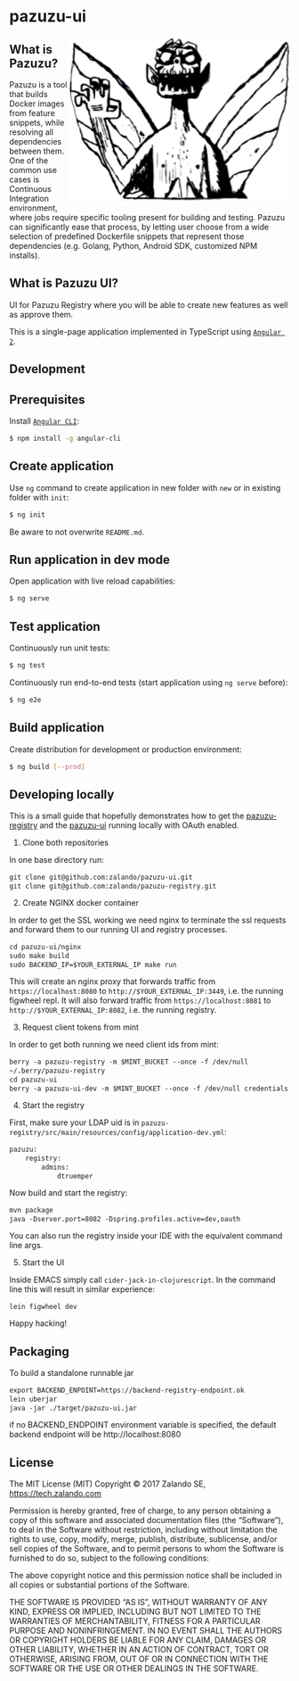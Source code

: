 # pazuzu-ui

<img align="right" height="300" src="/pazuzu-logo.png">

What is Pazuzu?
---------------

Pazuzu is a tool that builds Docker images from feature snippets, while
resolving all dependencies between them. One of the common use cases is
Continuous Integration environment, where jobs require specific tooling present
for building and testing. Pazuzu can significantly ease that process, by letting user
choose from a wide selection of predefined Dockerfile snippets that represent
those dependencies (e.g. Golang, Python, Android SDK, customized NPM installs).

What is Pazuzu UI?
------------------

UI for Pazuzu Registry where you will be able to create new features as well as
approve them.

This is a single-page application implemented in TypeScript using
[`Angular 2`](https://angular.io).

Development
-----------

## Prerequisites

Install [`Angular CLI`](https://cli.angular.io):

```bash
$ npm install -g angular-cli
```

## Create application

Use `ng` command to create application in new folder with `new` or in existing folder with `init`:

```bash
$ ng init
```

Be aware to not overwrite `README.md`.

## Run application in dev mode

Open application with live reload capabilities:

```bash
$ ng serve
```

## Test application

Continuously run unit tests:

```bash
$ ng test
```

Continuously run end-to-end tests (start application using `ng serve` before):

```bash
$ ng e2e
```

## Build application

Create distribution for development or production environment:

```bash
$ ng build [--prod]
```

Developing locally
------------------

This is a small guide that hopefully demonstrates how to get the
[pazuzu-registry](https://github.com/zalando/pazuzu-registry) and the
[pazuzu-ui](https://github.com/zalando/pazuzu-ui) running locally with OAuth
enabled.

1. Clone both repositories

In one base directory run:

    git clone git@github.com:zalando/pazuzu-ui.git
    git clone git@github.com:zalando/pazuzu-registry.git

2. Create NGINX docker container

In order to get the SSL working we need nginx to terminate the ssl requests and
forward them to our running UI and registry processes.

    cd pazuzu-ui/nginx
    sudo make build
    sudo BACKEND_IP=$YOUR_EXTERNAL_IP make run

This will create an nginx proxy that forwards traffic from
`https://localhost:8080` to `http://$YOUR_EXTERNAL_IP:3449`, i.e. the running
figwheel repl. It will also forward traffic from `https://localhost:8081` to
`http://$YOUR_EXTERNAL_IP:8082`, i.e. the running registry.

3. Request client tokens from mint

In order to get both running we need client ids from mint:

    berry -a pazuzu-registry -m $MINT_BUCKET --once -f /dev/null ~/.berry/pazuzu-registry
    cd pazuzu-ui
    berry -a pazuzu-ui-dev -m $MINT_BUCKET --once -f /dev/null credentials

4. Start the registry

First, make sure your LDAP uid is in
`pazuzu-registry/src/main/resources/config/application-dev.yml`:

    pazuzu:
        registry:
            admins:
                dtruemper

Now build and start the registry:

    mvn package
    java -Dserver.port=8082 -Dspring.profiles.active=dev,oauth

You can also run the registry inside your IDE with the equivalent command line
args.

5. Start the UI

Inside EMACS simply call `cider-jack-in-clojurescript`. In the command line
this will result in similar experience:

    lein figwheel dev

Happy hacking!

Packaging
---------

To build a standalone runnable jar

    export BACKEND_ENPOINT=https://backend-registry-endpoint.ok
    lein uberjar
    java -jar ./target/pazuzu-ui.jar

if no BACKEND_ENDPOINT environment variable is specified,
the default backend endpoint will be http://localhost:8080

License
-------

The MIT License (MIT)
Copyright © 2017 Zalando SE, https://tech.zalando.com

Permission is hereby granted, free of charge, to any person obtaining a copy
of this software and associated documentation files (the “Software”), to deal
in the Software without restriction, including without limitation the rights
to use, copy, modify, merge, publish, distribute, sublicense, and/or sell
copies of the Software, and to permit persons to whom the Software is
furnished to do so, subject to the following conditions:

The above copyright notice and this permission notice shall be included in
all copies or substantial portions of the Software.

THE SOFTWARE IS PROVIDED “AS IS”, WITHOUT WARRANTY OF ANY KIND, EXPRESS OR
IMPLIED, INCLUDING BUT NOT LIMITED TO THE WARRANTIES OF MERCHANTABILITY,
FITNESS FOR A PARTICULAR PURPOSE AND NONINFRINGEMENT. IN NO EVENT SHALL THE
AUTHORS OR COPYRIGHT HOLDERS BE LIABLE FOR ANY CLAIM, DAMAGES OR OTHER
LIABILITY, WHETHER IN AN ACTION OF CONTRACT, TORT OR OTHERWISE, ARISING FROM,
OUT OF OR IN CONNECTION WITH THE SOFTWARE OR THE USE OR OTHER DEALINGS IN
THE SOFTWARE.
